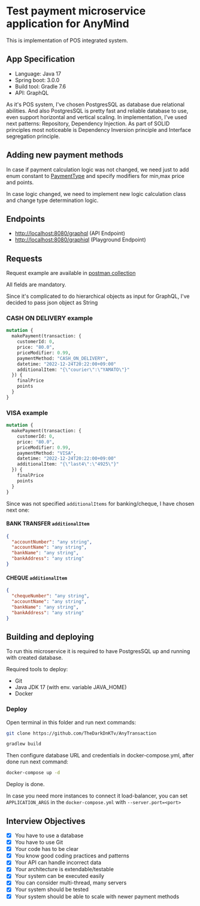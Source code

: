 # Test payment microservice application for AnyMind

This is implementation of POS integrated system.

## App Specification

- Language: Java 17
- Spring boot: 3.0.0
- Build tool: Gradle 7.6
- API: GraphQL

As it's POS system, I've chosen PostgresSQL as database due relational abilities. And also PostgresSQL is pretty fast and reliable database to use, even support horizontal and vertical scaling.
In implementation, I've used next patterns: Repository, Dependency Injection. As part of SOLID principles most noticeable is Dependency Inversion principle and Interface segregation principle.

## Adding new payment methods

In case if payment calculation logic was not changed, we need just to add enum constant to [PaymentType](src/main/java/thedarkdnktv/anytransaction/domain/enums/PaymentType.java)
 and specify modifiers for min,max price and points.

In case logic changed, we need to implement new logic calculation class and change type determination logic.

## Endpoints

- [http://localhost:8080/graphql](http://localhost:8080/graphql) (API Endpoint)
- [http://localhost:8080/graphiql](http://localhost:8080/graphiql) (Playground Endpoint)


## Requests
Request example are available in [postman collection](AnyTransaction.postman_collection.json)

All fields are mandatory.

Since it's complicated to do hierarchical objects as input for GraphQL, I've decided to pass json object as String

### CASH ON DELIVERY example
```graphql
mutation {
  makePayment(transaction: {
    customerId: 0,
    price: "80.0",
    priceModifier: 0.99,
    paymentMethod: "CASH_ON_DELIVERY",
    datetime: "2022-12-24T20:22:00+09:00"
    additionalItem: "{\"courier\":\"YAMATO\"}"
  }) {
    finalPrice
    points
  }
}
```

### VISA example
```graphql
mutation {
  makePayment(transaction: {
    customerId: 0,
    price: "80.0",
    priceModifier: 0.99,
    paymentMethod: "VISA",
    datetime: "2022-12-24T20:22:00+09:00"
    additionalItem: "{\"last4\":\"4925\"}"
  }) {
    finalPrice
    points
  }
}
```

Since was not specified `additionalItems` for banking/cheque, I have chosen next one:

#### BANK TRANSFER `additionalItem`
```json
{
  "accountNumber": "any string",
  "accountName": "any string",
  "bankName": "any string",
  "bankAddress": "any string"
}
```

#### CHEQUE `additionalItem`
```json
{
  "chequeNumber": "any string",
  "accountName": "any string",
  "bankName": "any string",
  "bankAddress": "any string"
}
```

## Building and deploying
To run this microservice it is required to have PostgresSQL up and running with created database.

Required tools to deploy:
- Git
- Java JDK 17 (with env. variable JAVA_HOME)
- Docker

### Deploy
Open terminal in this folder and run next commands:

```bash
git clone https://github.com/TheDarkDnKTv/AnyTransaction
```

```bash
gradlew build
```

Then configure database URL and credentials in docker-compose.yml, after done run next command:

```bash
docker-compose up -d
```

Deploy is done.

In case you need more instances to connect it load-balancer, you can set `APPLICATION_ARGS` in the `docker-compose.yml` with `--server.port=<port>`

## Interview Objectives
- [x] You have to use a database
- [x] You have to use Git
- [x] Your code has to be clear
- [x] You know good coding practices and patterns
- [x] Your API can handle incorrect data
- [x] Your architecture is extendable/testable
- [x] Your system can be executed easily
- [x] You can consider multi-thread, many servers
- [x] Your system should be tested
- [x] Your system should be able to scale with newer payment methods